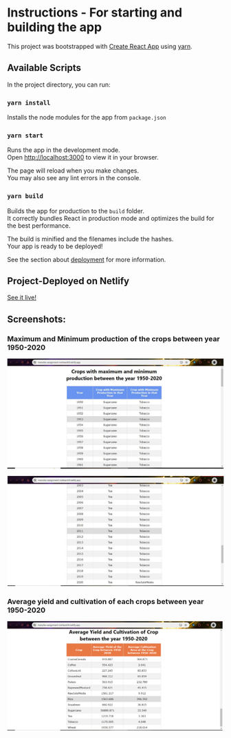 # Instructions - For starting and building the app

This project was bootstrapped with [Create React App](https://github.com/facebook/create-react-app) using [yarn](https://classic.yarnpkg.com/en/).

## Available Scripts

In the project directory, you can run:

### `yarn install`

Installs the node modules for the app from `package.json`

### `yarn start`

Runs the app in the development mode.\
Open [http://localhost:3000](http://localhost:3000) to view it in your browser.

The page will reload when you make changes.\
You may also see any lint errors in the console.

### `yarn build`

Builds the app for production to the `build` folder.\
It correctly bundles React in production mode and optimizes the build for the best performance.

The build is minified and the filenames include the hashes.\
Your app is ready to be deployed!

See the section about [deployment](https://facebook.github.io/create-react-app/docs/deployment) for more information.

## Project-Deployed on Netlify
[See it live!](https://manufac-assignment-nishkarsh9.netlify.app/)

## Screenshots:

### Maximum and Minimum production of the crops between year 1950-2020
![solution-screenshot-maxmin-prod](./public/images/img.png)

![solution-screenshot-maxmin-prod](./public/images/img%20(1).png)

### Average yield and cultivation of each crops between year 1950-2020
![solution-screenshot-avg-yield-and-cultivation](./public/images/img%20(2).png)